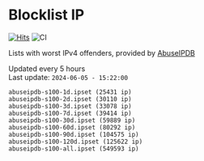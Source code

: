 # Blocklist IP

[![Hits](https://hits.seeyoufarm.com/api/count/incr/badge.svg?url=https%3A%2F%2Fgithub.com%2Fborestad%2Fblocklist-ip%2F&count_bg=%2379C83D&title_bg=%23555555&icon=&icon_color=%23E7E7E7&title=hits&edge_flat=false)](https://hits.seeyoufarm.com)  ![CI](https://img.shields.io/github/workflow/status/borestad/blocklist-ip/CI?style=flat-square)

Lists with worst IPv4 offenders, provided by [AbuseIPDB](https://www.abuseipdb.com/)

<!-- FOOTER-PLACEHOLDER -->
Updated every 5 hours<br>
Last update: `2024-06-05 - 15:22:00`
```
abuseipdb-s100-1d.ipset (25431 ip)
abuseipdb-s100-2d.ipset (30110 ip)
abuseipdb-s100-3d.ipset (33078 ip)
abuseipdb-s100-7d.ipset (39414 ip)
abuseipdb-s100-30d.ipset (59889 ip)
abuseipdb-s100-60d.ipset (80292 ip)
abuseipdb-s100-90d.ipset (104575 ip)
abuseipdb-s100-120d.ipset (125622 ip)
abuseipdb-s100-all.ipset (549593 ip)
```
